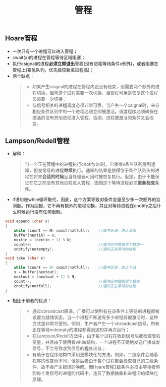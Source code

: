 ﻿---
layout: post
title: 管程
categories: 操作系统
description: 管程类别总结
keywords: Hoare管程, Lampson/Redell管程
---

## Hoare管程

- 一次只有一个进程可以进入管程；
- cwait(x)的进程在管程等待区域阻塞；
- 执行csignal的进程**必须立即退出**管程(没有进程等待条件x例外)，或者阻塞在管程上(紧急队列，优先级较新进进程高)；
- 两个缺点：
  > - 如果产生csignal的进程在管程内还没有结束，则需要两个额外的进程切换，阻塞这个进程需要一次切换，当管程可用是恢复这个进程又需要一次切换；
  > - 与信号相关的进程调度必须非常可靠，当产生一个csignal时，来自相应条件队列中的一个进程必须立即被激活，调度程序必须确保在激活前没有其他进程进入管程，否则，进程被激活的条件又会改变。

## Lampson/Redell管程

- 解释：
  > 当一个正在管程中的进程执行cnotify(x)时，它使得x条件队列得到通知，但发信号的进程**继续**执行。通知的结果是使得位于条件队列头的进程在将来**合适的时候**且当处理器可用时被恢复执行。但是，由于不能保证在它之前没有其他进程进入管程，因而这个等待进程必须**重新检查**条件。

- if语句被while循环取代，因此，这个方案导致对条件变量至少多一次额外的监测额。作为回报，它不再有额外的进程切换，并且对等待进程在cnotify之后什么时候运行没有任何限制。
```c
void append (char x)
{
    while (count == N) cwait(notfull);    //缓冲区满，防止溢出
    buffer[nextin] = x;
    nextin = (nextin + 1) % N;
    count++;                              //缓冲区中数据项个数增一
    cnotify(notempty);                    //通知正在等待的进程
}
void take (char x)
{
    while (count == 0) cwait(notfull);    //缓冲区空，防止下溢
    x = buffer[nextout];
    nextout = (nextout + 1) % N;
    count--;                              //缓冲区中数据项个数减
    cnotify(notfull);                     //通知正在等待的进程
}
```
- 相比于前者的优点：
  > - 通过cbroadcast原语，广播可以使所有在该条件上等待的进程都被设置为就绪状态，当一个进程不知道有多少进程将被激活时，这种方式是非常方便的。例如，生产者产生一个cbroadcast信号，所有正在等待notempty的进程都得到通知并再次运行；
  > - 在Lampson/Redell方法中，由于每个过程在收到信号后都检查管程变量，并且由于使用看while结构，一个进程不正确地发送广播或发信号，不会导致收到信号的程序出错；
  > - 有助于在程序结构中采用更模块化的方法。例如，二级条件会随着程序的改变而不同，但是后者由于每个过程都会检查自己的二级条件，故不会产生错误的唤醒。而Hoare管程2级条件必须由等待者带到每个发信号的进程的代码中，违反了数据抽象和进程间的模块化原理。